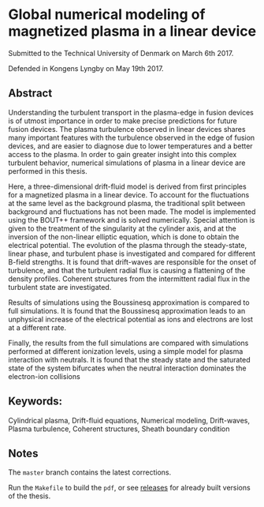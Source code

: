 # Global numerical modeling of magnetized plasma in a linear device

Submitted to the Technical University of Denmark on March 6th 2017.

Defended in Kongens Lyngby on May 19th 2017.

## Abstract

Understanding the turbulent transport in the plasma-edge in fusion devices is of utmost importance in order to make precise predictions for future fusion devices.
The plasma turbulence observed in linear devices shares many important features with the turbulence observed in the edge of fusion devices, and are easier to diagnose due to lower temperatures and a better access to the plasma.
In order to gain greater insight into this complex turbulent behavior, numerical simulations of plasma in a linear device are performed in this thesis.

Here, a three-dimensional drift-fluid model is derived from first principles for a magnetized plasma in a linear device.
To account for the fluctuations at the same level as the background plasma, the traditional split between background and fluctuations has not been made.
The model is implemented using the BOUT++ framework and is solved numerically.
Special attention is given to the treatment of the singularity at the cylinder axis, and at the inversion of the non-linear elliptic equation, which is done to obtain the electrical potential.
The evolution of the plasma through the steady-state, linear phase, and turbulent phase is investigated and compared for different B-field strengths.
It is found that drift-waves are responsible for the onset of turbulence, and that the turbulent radial flux is causing a flattening of the density profiles.
Coherent structures from the intermittent radial flux in the turbulent state are investigated.

Results of simulations using the Boussinesq approximation is compared to full simulations.
It is found that the Boussinesq approximation leads to an unphysical increase of the electrical potential as ions and electrons are lost at a different rate.

Finally, the results from the full simulations are compared with simulations performed at different ionization levels, using a simple model for plasma interaction with neutrals.
It is found that the steady state and the saturated state of the system bifurcates when the neutral interaction dominates the electron-ion collisions

## Keywords:

Cylindrical plasma, Drift-fluid equations, Numerical modeling, Drift-waves, Plasma turbulence, Coherent structures, Sheath boundary condition

## Notes
The `master` branch contains the latest corrections.

Run the `Makefile` to build the `pdf`, or see [releases](https://github.com/CELMA-project/dissertation/releases) for already built versions of the thesis.
